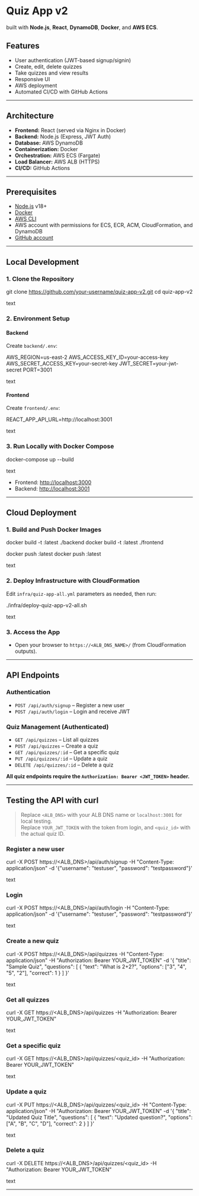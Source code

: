 # Quiz App v2

built with **Node.js**, **React**, **DynamoDB**, **Docker**, and **AWS ECS**.


## Features

- User authentication (JWT-based signup/signin)
- Create, edit, delete quizzes
- Take quizzes and view results
- Responsive UI
- AWS deployment
- Automated CI/CD with GitHub Actions

---

## Architecture

- **Frontend:** React (served via Nginx in Docker)
- **Backend:** Node.js (Express, JWT Auth)
- **Database:** AWS DynamoDB
- **Containerization:** Docker
- **Orchestration:** AWS ECS (Fargate)
- **Load Balancer:** AWS ALB (HTTPS)
- **CI/CD:** GitHub Actions

---

## Prerequisites

- [Node.js](https://nodejs.org/) v18+
- [Docker](https://www.docker.com/)
- [AWS CLI](https://aws.amazon.com/cli/)
- AWS account with permissions for ECS, ECR, ACM, CloudFormation, and DynamoDB
- [GitHub account](https://github.com/)

---

## Local Development

### 1. Clone the Repository

git clone https://github.com/your-username/quiz-app-v2.git
cd quiz-app-v2

text

### 2. Environment Setup

#### **Backend**

Create `backend/.env`:

AWS_REGION=us-east-2
AWS_ACCESS_KEY_ID=your-access-key
AWS_SECRET_ACCESS_KEY=your-secret-key
JWT_SECRET=your-jwt-secret
PORT=3001

text

#### **Frontend**

Create `frontend/.env`:

REACT_APP_API_URL=http://localhost:3001

text

### 3. Run Locally with Docker Compose

docker-compose up --build

text

- Frontend: [http://localhost:3000](http://localhost:3000)
- Backend: [http://localhost:3001](http://localhost:3001)

---

## Cloud Deployment

### 1. Build and Push Docker Images

docker build -t <your-backend-ecr-uri>:latest ./backend
docker build -t <your-frontend-ecr-uri>:latest ./frontend

docker push <your-backend-ecr-uri>:latest
docker push <your-frontend-ecr-uri>:latest

text

### 2. Deploy Infrastructure with CloudFormation

Edit `infra/quiz-app-all.yml` parameters as needed, then run:

./infra/deploy-quiz-app-v2-all.sh

text

### 3. Access the App

- Open your browser to `https://<ALB_DNS_NAME>/` (from CloudFormation outputs).

---

## API Endpoints

### **Authentication**

- `POST /api/auth/signup` – Register a new user
- `POST /api/auth/login` – Login and receive JWT

### **Quiz Management** (Authenticated)

- `GET /api/quizzes` – List all quizzes
- `POST /api/quizzes` – Create a quiz
- `GET /api/quizzes/:id` – Get a specific quiz
- `PUT /api/quizzes/:id` – Update a quiz
- `DELETE /api/quizzes/:id` – Delete a quiz

**All quiz endpoints require the `Authorization: Bearer <JWT_TOKEN>` header.**

---

## Testing the API with curl

> Replace `<ALB_DNS>` with your ALB DNS name or `localhost:3001` for local testing.  
> Replace `YOUR_JWT_TOKEN` with the token from login, and `<quiz_id>` with the actual quiz ID.

### **Register a new user**

curl -X POST https://<ALB_DNS>/api/auth/signup
-H "Content-Type: application/json"
-d '{"username": "testuser", "password": "testpassword"}'

text

### **Login**

curl -X POST https://<ALB_DNS>/api/auth/login
-H "Content-Type: application/json"
-d '{"username": "testuser", "password": "testpassword"}'

text

### **Create a new quiz**

curl -X POST https://<ALB_DNS>/api/quizzes
-H "Content-Type: application/json"
-H "Authorization: Bearer YOUR_JWT_TOKEN"
-d '{
"title": "Sample Quiz",
"questions": [
{
"text": "What is 2+2?",
"options": ["3", "4", "5", "2"],
"correct": 1
}
]
}'

text

### **Get all quizzes**

curl -X GET https://<ALB_DNS>/api/quizzes
-H "Authorization: Bearer YOUR_JWT_TOKEN"

text

### **Get a specific quiz**

curl -X GET https://<ALB_DNS>/api/quizzes/<quiz_id>
-H "Authorization: Bearer YOUR_JWT_TOKEN"

text

### **Update a quiz**

curl -X PUT https://<ALB_DNS>/api/quizzes/<quiz_id>
-H "Content-Type: application/json"
-H "Authorization: Bearer YOUR_JWT_TOKEN"
-d '{
"title": "Updated Quiz Title",
"questions": [
{
"text": "Updated question?",
"options": ["A", "B", "C", "D"],
"correct": 2
}
]
}'

text

### **Delete a quiz**

curl -X DELETE https://<ALB_DNS>/api/quizzes/<quiz_id>
-H "Authorization: Bearer YOUR_JWT_TOKEN"

text

---
